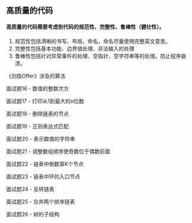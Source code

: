 ## 高质量的代码

#### 高质量的代码需要考虑到代码的规范性、完整性、鲁棒性（健壮性）。



1. 规范性包括清晰的书写、布局、命名，命名尽量使用完整英文意思。
2. 完整性包括基本功能、边界值处理、非法输入的处理
3. 鲁棒性包括针对异常事件的处理、空指针、空字符串等的处理。防止程序崩溃。



《剑指Offer》涉及的算法

面试题16 - 数值的整数次方

面试题17 - 打印从1到最大的n位数

面试题18 - 删除链表的节点

面试题19 - 正则表达式匹配

面试题20 - 表示数值的字符串

面试题21 - 调整数组顺序使奇数位于偶数前面

面试题22 - 链表中倒数第K个节点

面试题23 - 链表中环的入口节点

面试题24 - 反转链表

面试题25 - 合并两个排序链表

面试题26 - 树的子结构

